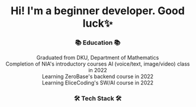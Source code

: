 <div align="center">
<h1>Hi! I'm a beginner developer. Good luck✨</h1>
<h3 align="center"><b>📚 Education 📚</b></h3>
Graduated from DKU, Department of Mathematics<br>
Completion of NIA's introductory courses AI (voice/text, image/video) class in 2022<br>
Learning ZeroBase's backend course in 2022<br>
Learning EliceCoding's SW/AI course in 2022<br>

<h3 align="center"><b>🛠 Tech Stack 🛠</b></h3>

<p align="center">
</p>
</div>

